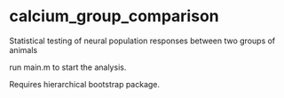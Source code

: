 # calcium_group_comparison
Statistical testing of neural population responses between two groups of animals

run main.m to start the analysis.

Requires hierarchical bootstrap package.